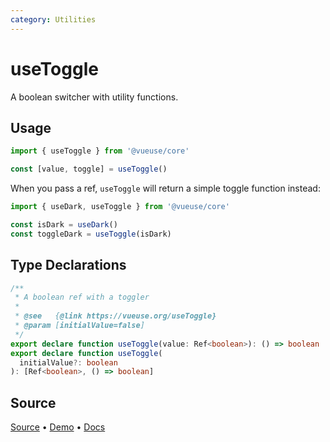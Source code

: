 ```yaml
---
category: Utilities
---
```


# useToggle

A boolean switcher with utility functions.

## Usage

```js
import { useToggle } from '@vueuse/core'

const [value, toggle] = useToggle()
```

When you pass a ref, `useToggle` will return a simple toggle function instead:

```js
import { useDark, useToggle } from '@vueuse/core'

const isDark = useDark()
const toggleDark = useToggle(isDark)
```

<!--FOOTER_STARTS-->
## Type Declarations

```typescript
/**
 * A boolean ref with a toggler
 *
 * @see   {@link https://vueuse.org/useToggle}
 * @param [initialValue=false]
 */
export declare function useToggle(value: Ref<boolean>): () => boolean
export declare function useToggle(
  initialValue?: boolean
): [Ref<boolean>, () => boolean]
```

## Source

[Source](https://github.com/vueuse/vueuse/blob/main/packages/shared/useToggle/index.ts) • [Demo](https://github.com/vueuse/vueuse/blob/main/packages/shared/useToggle/demo.vue) • [Docs](https://github.com/vueuse/vueuse/blob/main/packages/shared/useToggle/index.md)


<!--FOOTER_ENDS-->
